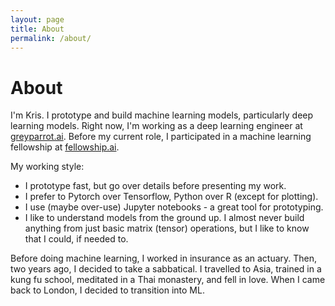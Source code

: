 ```yaml
---
layout: page
title: About
permalink: /about/
---
```


# About

I'm Kris. I prototype and build machine learning models, particularly deep learning models. Right now, I'm working as a deep learning engineer at [greyparrot.ai](https://greyparrot.ai). Before my current role, I participated in a machine learning fellowship at [fellowship.ai](https://fellowship.ai/).

My working style:
- I prototype fast, but go over details before presenting my work.
- I prefer to Pytorch over Tensorflow, Python over R (except for plotting).
- I use (maybe over-use) Jupyter notebooks - a great tool for prototyping.
- I like to understand models from the ground up. I almost never build anything from just basic matrix (tensor) operations, but I like to know that I could, if needed to.

Before doing machine learning, I worked in insurance as an actuary. Then, two years ago, I decided to take a sabbatical. I travelled to Asia, trained in a kung fu school, meditated in a Thai monastery, and fell in love. When I came back to London, I decided to transition into ML.


